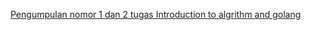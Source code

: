 [Pengumpulan nomor 1 dan 2 tugas Introduction to algrithm and golang](https://docs.google.com/document/d/1BBqwYp1z7-Uk2Ey4LzvNFsV7llX8rdM3sv0IpBeEoTg/edit)